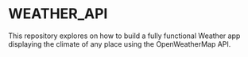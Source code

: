 # WEATHER_API
This repository explores on how to build a fully functional Weather app displaying the climate of any place using the OpenWeatherMap API.
